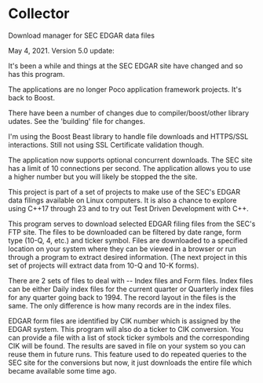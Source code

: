 Collector
================

Download manager for SEC EDGAR data files

May 4, 2021. Version 5.0 update:

It's been a while and things at the SEC EDGAR site have changed and so has this program.

The applications are no longer Poco application framework projects.  It's back to Boost.

There have been a number of changes due to compiler/boost/other library udates. See the 'building' file for changes.

I'm using the Boost Beast library to handle file downloads and HTTPS/SSL interactions.  Still not using
SSL Certificate validation though.

The application now supports optional concurrent downloads.  The SEC site has a limit of 10 connections per second.
The application allows you to use a higher number but you will likely be stopped the the site.

This project is part of a set of projects to make use of the SEC's EDGAR data filings available on Linux computers.
It is also a chance to explore using C++17 through 23 and to try out Test Driven Development with C++.  

This program serves to download selected EDGAR filing files from the SEC's FTP site.  The files to be downloaded
can be filtered by date range, form type (10-Q, 4, etc.) and ticker symbol.  Files are downloaded to a 
specified location on your system where they can be viewed in a browser or run through a program to extract
desired information.  (The next project in this set of projects will extract data from 10-Q and 10-K forms).

There are 2 sets of files to deal with -- Index files and Form files.  Index files can be either Daily index files
for the current quarter or Quarterly index files for any quarter going back to 1994.  The record layout in the files
is the same.  The only difference is how many records are in the index files.

EDGAR form files are identified by CIK number which is assigned by the EDGAR system.  This program will also do a
ticker to CIK conversion.  You can provide a file with a list of stock ticker symbols and the corresponding CIK will
be found.  The results are saved in file on your system so you can reuse them in future runs.  This feature used to do 
repeated queries to the SEC site for the conversions but now, it just downloads the entire file which became available some
time ago.



